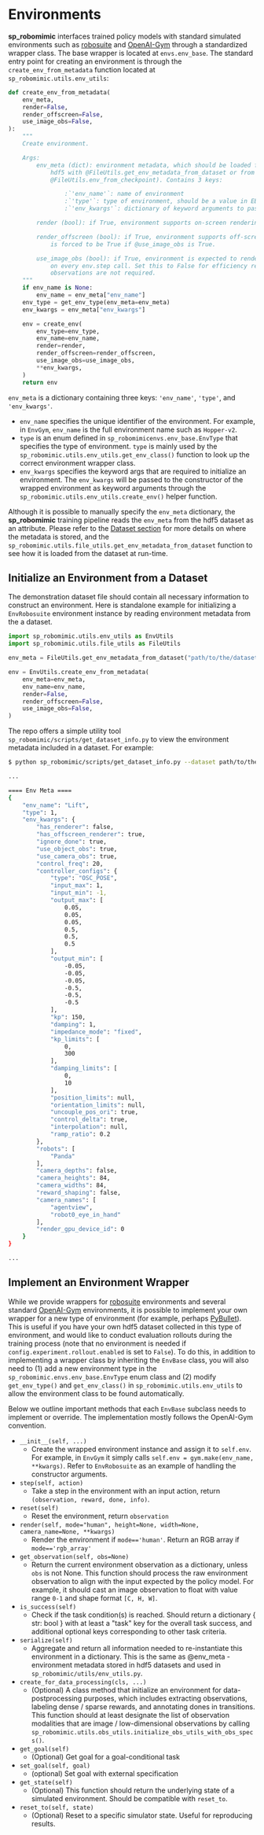 # Environments

**sp_robomimic** interfaces trained policy models with standard simulated environments such as [robosuite](https://robosuite.ai/) and [OpenAI-Gym](https://gym.openai.com/) through a standardized wrapper class. The base wrapper is located at `envs.env_base`. The standard entry point for creating an environment is through the `create_env_from_metadata` function located at `sp_robomimic.utils.env_utils`:

```python
def create_env_from_metadata(
    env_meta,
    render=False, 
    render_offscreen=False, 
    use_image_obs=False, 
):
    """
    Create environment.

    Args:
        env_meta (dict): environment metadata, which should be loaded from demonstration
            hdf5 with @FileUtils.get_env_metadata_from_dataset or from checkpoint (see
            @FileUtils.env_from_checkpoint). Contains 3 keys:

                :`'env_name'`: name of environment
                :`'type'`: type of environment, should be a value in EB.EnvType
                :`'env_kwargs'`: dictionary of keyword arguments to pass to environment constructor

        render (bool): if True, environment supports on-screen rendering

        render_offscreen (bool): if True, environment supports off-screen rendering. This
            is forced to be True if @use_image_obs is True.

        use_image_obs (bool): if True, environment is expected to render rgb image observations
            on every env.step call. Set this to False for efficiency reasons, if image
            observations are not required.
    """
    if env_name is None:
        env_name = env_meta["env_name"]
    env_type = get_env_type(env_meta=env_meta)
    env_kwargs = env_meta["env_kwargs"]

    env = create_env(
        env_type=env_type,
        env_name=env_name,  
        render=render, 
        render_offscreen=render_offscreen, 
        use_image_obs=use_image_obs, 
        **env_kwargs,
    )
    return env
```

`env_meta` is a dictionary containing three keys: `'env_name'`, `'type'`, and `'env_kwargs'`. 
- `env_name` specifies the unique identifier of the environment. For example, in `EnvGym`, `env_name` is the full environment name such as `Hopper-v2`. 
- `type` is an enum defined in `sp_robomimicenvs.env_base.EnvType` that specifies the type of environment. `type` is mainly used by the `sp_robomimic.utils.env_utils.get_env_class()` function to look up the correct environment wrapper class.
- `env_kwargs` specifies the keyword args that are required to initialize an environment. The `env_kwargs` will be passed to the constructor of the wrapped environment as keyword arguments through the `sp_robomimic.utils.env_utils.create_env()` helper function.

Although it is possible to manually specify the `env_meta` dictionary, the **sp_robomimic** training pipeline reads the `env_meta` from the hdf5 dataset as an attribute. Please refer to the [Dataset section](../datasets/overview.html#dataset-structure) for more details on where the metadata is stored, and the `sp_robomimic.utils.file_utils.get_env_metadata_from_dataset` function to see how it is loaded from the dataset at run-time.


## Initialize an Environment from a Dataset
The demonstration dataset file should contain all necessary information to construct an environment. Here is standalone example for initializing a `EnvRobosuite` environment instance by reading environment metadata from the a dataset.

```python
import sp_robomimic.utils.env_utils as EnvUtils
import sp_robomimic.utils.file_utils as FileUtils

env_meta = FileUtils.get_env_metadata_from_dataset("path/to/the/dataset.hdf5")

env = EnvUtils.create_env_from_metadata(
    env_meta=env_meta,
    env_name=env_name, 
    render=False, 
    render_offscreen=False,
    use_image_obs=False, 
)
```

The repo offers a simple utility tool `sp_robomimic/scripts/get_dataset_info.py` to view the environment metadata included in a dataset. For example:
```bash
$ python sp_robomimic/scripts/get_dataset_info.py --dataset path/to/the/dataset.hdf5

...

==== Env Meta ====
{
    "env_name": "Lift",
    "type": 1,
    "env_kwargs": {
        "has_renderer": false,
        "has_offscreen_renderer": true,
        "ignore_done": true,
        "use_object_obs": true,
        "use_camera_obs": true,
        "control_freq": 20,
        "controller_configs": {
            "type": "OSC_POSE",
            "input_max": 1,
            "input_min": -1,
            "output_max": [
                0.05,
                0.05,
                0.05,
                0.5,
                0.5,
                0.5
            ],
            "output_min": [
                -0.05,
                -0.05,
                -0.05,
                -0.5,
                -0.5,
                -0.5
            ],
            "kp": 150,
            "damping": 1,
            "impedance_mode": "fixed",
            "kp_limits": [
                0,
                300
            ],
            "damping_limits": [
                0,
                10
            ],
            "position_limits": null,
            "orientation_limits": null,
            "uncouple_pos_ori": true,
            "control_delta": true,
            "interpolation": null,
            "ramp_ratio": 0.2
        },
        "robots": [
            "Panda"
        ],
        "camera_depths": false,
        "camera_heights": 84,
        "camera_widths": 84,
        "reward_shaping": false,
        "camera_names": [
            "agentview",
            "robot0_eye_in_hand"
        ],
        "render_gpu_device_id": 0
    }
}

...

```



## Implement an Environment Wrapper

While we provide wrappers for [robosuite](https://robosuite.ai/) environments and  several standard [OpenAI-Gym](https://gym.openai.com/) environments, it is possible to implement your own wrapper for a new type of environment (for example, perhaps [PyBullet](https://pybullet.org/wordpress/)). This is useful if you have your own hdf5 dataset collected in this type of environment, and would like to conduct evaluation rollouts during the training process (note that no environment is needed if `config.experiment.rollout.enabled` is set to `False`). To do this, in addition to implementing a wrapper class by inheriting the `EnvBase` class, you will also need to (1) add a new environment type in the `sp_robomimic.envs.env_base.EnvType` enum class and (2) modify `get_env_type()` and `get_env_class()` in `sp_robomimic.utils.env_utils` to allow the environment class to be found automatically.

Below we outline important methods that each `EnvBase` subclass needs to implement or override. The implementation mostly follows the OpenAI-Gym convention.

- `__init__(self, ...)`
  - Create the wrapped environment instance and assign it to `self.env`. For example, in `EnvGym` it simply calls `self.env = gym.make(env_name, **kwargs)`. Refer to `EnvRobosuite` as an example of handling the constructor arguments.
- `step(self, action)`
  - Take a step in the environment with an input action, return `(observation, reward, done, info)`.
- `reset(self)`
  - Reset the environment, return `observation`
- `render(self, mode="human", height=None, width=None, camera_name=None, **kwargs)`
  - Render the environment if `mode=='human'`. Return an RGB array if `mode=='rgb_array'`
- `get_observation(self, obs=None)`
  - Return the current environment observation as a dictionary, unless `obs` is not None. This function should process the raw environment observation to align with the input expected by the policy model. For example, it should cast an image observation to float with value range `0-1` and shape format `[C, H, W]`. 
- `is_success(self)`
  - Check if the task condition(s) is reached. Should return a dictionary { str: bool } with at least a "task" key for the overall task success, and additional optional keys corresponding to other task criteria.
- `serialize(self)`
  - Aggregate and return all information needed to re-instantiate this environment in a dictionary. This is the same as @env_meta - environment metadata stored in hdf5 datasets and used in `sp_robomimic/utils/env_utils.py`.
- `create_for_data_processing(cls, ...)`
  - (Optional) A class method that initialize an environment for data-postprocessing purposes, which includes extracting observations, labeling dense / sparse rewards, and annotating dones in transitions. This function should at least designate the list of observation modalities that are image / low-dimensional observations by calling `sp_robomimic.utils.obs_utils.initialize_obs_utils_with_obs_specs()`. 
- `get_goal(self)`
  - (Optional) Get goal for a goal-conditional task
- `set_goal(self, goal)`
  - (optional) Set goal with external specification
- `get_state(self)`
  - (Optional) This function should return the underlying state of a simulated environment. Should be compatible with `reset_to`.
- `reset_to(self, state)`
  - (Optional) Reset to a specific simulator state. Useful for reproducing results.